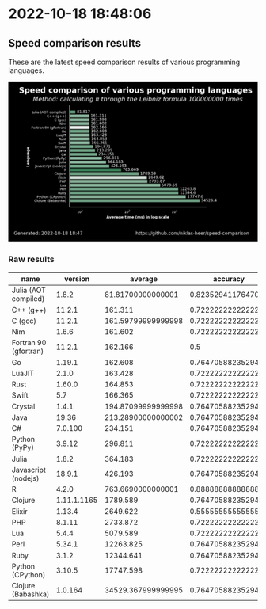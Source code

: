 # 2022-10-18 18:48:06

## Speed comparison results

These are the latest speed comparison results of various programming languages.

![plot](../assets/2022-10-18T184806/combined_results.png "Speed comparison of programming languages")

### Raw results

| name                  | version     | average            | accuracy           |
| --------------------- | ----------- | ------------------ | ------------------ |
| Julia (AOT compiled)  | 1.8.2       | 81.81700000000001  | 0.8235294117647058 |
| C++ (g++)             | 11.2.1      | 161.311            | 0.7222222222222222 |
| C (gcc)               | 11.2.1      | 161.59799999999998 | 0.7222222222222222 |
| Nim                   | 1.6.6       | 161.602            | 0.7222222222222222 |
| Fortran 90 (gfortran) | 11.2.1      | 162.166            | 0.5                |
| Go                    | 1.19.1      | 162.608            | 0.7647058823529411 |
| LuaJIT                | 2.1.0       | 163.428            | 0.7222222222222222 |
| Rust                  | 1.60.0      | 164.853            | 0.7222222222222222 |
| Swift                 | 5.7         | 166.365            | 0.7222222222222222 |
| Crystal               | 1.4.1       | 194.87099999999998 | 0.7647058823529411 |
| Java                  | 19.36       | 213.28900000000002 | 0.7647058823529411 |
| C#                    | 7.0.100     | 234.151            | 0.7647058823529411 |
| Python (PyPy)         | 3.9.12      | 296.811            | 0.7222222222222222 |
| Julia                 | 1.8.2       | 364.183            | 0.7222222222222222 |
| Javascript (nodejs)   | 18.9.1      | 426.193            | 0.7647058823529411 |
| R                     | 4.2.0       | 763.6690000000001  | 0.8888888888888888 |
| Clojure               | 1.11.1.1165 | 1789.589           | 0.7647058823529411 |
| Elixir                | 1.13.4      | 2649.622           | 0.5555555555555556 |
| PHP                   | 8.1.11      | 2733.872           | 0.7222222222222222 |
| Lua                   | 5.4.4       | 5079.589           | 0.7222222222222222 |
| Perl                  | 5.34.1      | 12263.825          | 0.7647058823529411 |
| Ruby                  | 3.1.2       | 12344.641          | 0.7647058823529411 |
| Python (CPython)      | 3.10.5      | 17747.598          | 0.7222222222222222 |
| Clojure (Babashka)    | 1.0.164     | 34529.367999999995 | 0.7647058823529411 |
